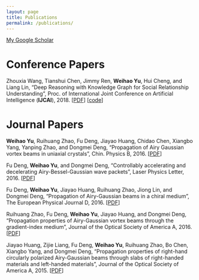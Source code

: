 ```yaml
---
layout: page
title: Publications
permalink: /publications/
---
```


[My Google Scholar](https://scholar.google.com/citations?user=LYxjt1QAAAAJ)

# Conference Papers
Zhouxia Wang, Tianshui Chen, Jimmy Ren, **Weihao Yu**, Hui Cheng, and Liang Lin, “Deep Reasoning with Knowledge Graph for Social Relationship Understanding”,  Proc. of International Joint Conference on Artificial Intelligence (**IJCAI**), 2018. [<a href="https://arxiv.org/pdf/1807.00504.pdf" target="_blank" rel="external">PDF</a>] [<a href="https://github.com/wzhouxiff/SR" target="_blank" rel="external">code</a>]



# Journal Papers
**Weihao Yu**, Ruihuang Zhao, Fu Deng, Jiayao Huang, Chidao Chen, Xiangbo Yang, Yanping Zhao, and Dongmei Deng, “Propagation of Airy Gaussian vortex beams in uniaxial crystals”, Chin. Physics B, 2016. [[PDF](/pdf/CPB.pdf)]

Fu Deng, **Weihao Yu**, and Dongmei Deng, “Controllably accelerating and decelerating Airy-Bessel-Gaussian wave packets”, Laser Physics Letter, 2016. [[PDF](/pdf/LPL.pdf)]

Fu Deng, **Weihao Yu**, Jiayao Huang, Ruihuang Zhao, Jiong Lin, and Dongmei Deng, “Propagation of Airy-Gaussian beams in a chiral medium”, The European Physical Journal D, 2016. [[PDF](/pdf/EPJD.pdf)]

Ruihuang Zhao, Fu Deng, **Weihao Yu**, Jiayao Huang, and Dongmei Deng, “Propagation properties of Airy-Gaussian vortex beams through the gradient-index medium”, Journal of the Optical Society of America A, 2016. [[PDF](/pdf/JOSAA-2.pdf)]

Jiayao Huang, Zijie Liang, Fu Deng, **Weihao Yu**, Ruihuang Zhao, Bo Chen, Xiangbo Yang, and Dongmei Deng, “Propagation properties of right-hand circularly polarized Airy-Gaussian beams through slabs of right-handed materials and left-handed materials”, Journal of the Optical Society of America A, 2015. [[PDF](/pdf/JOSAA-1.pdf)]


